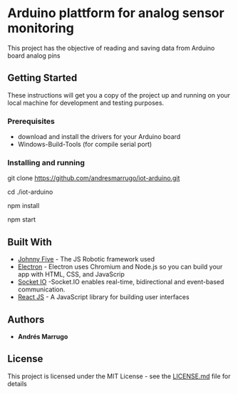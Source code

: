 # Arduino plattform for analog sensor monitoring

This project has the objective of reading and saving data from Arduino board analog pins

## Getting Started

These instructions will get you a copy of the project up and running on your local machine for development and testing purposes.

### Prerequisites

* download and install the drivers for your Arduino board 
* Windows-Build-Tools (for compile serial port)

### Installing and running

git clone https://github.com/andresmarrugo/iot-arduino.git

cd ./iot-arduino

npm install

npm start


## Built With

* [Johnny Five](http://johnny-five.io/) - The JS Robotic framework used
* [Electron](https://electronjs.org/) - Electron uses Chromium and Node.js so you can build your app with HTML, CSS, and JavaScrip
* [Socket IO](https://socket.io/) -Socket.IO enables real-time, bidirectional and event-based communication.
* [React JS](https://reactjs.org/) - A JavaScript library for building user interfaces




## Authors

* **Andrés Marrugo** 

## License

This project is licensed under the MIT License - see the [LICENSE.md](LICENSE.md) file for details

